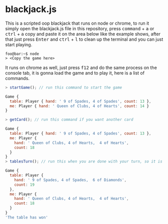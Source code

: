 # blackjack.js

This is a scripted oop blackjack that runs on node or chrome, to run it simply open the blackjack.js 
file in this repository, press <kbd>command</kbd> + <kbd>a</kbd> or <kbd>ctrl</kbd> + <kbd>a</kbd>
copy and paste it on the area below like the example shows, after that just press <kbd>Enter</kbd>
and <kbd>ctrl</kbd> + <kbd>l</kbd> to clean up the terminal and you can just start playing.

```console
foo@bar:~$ node
> <Copy the game here>
```

It runs on chrome as well, just press  <kbd>f12</kbd> and do the same process on the console tab, it is gonna 
load the game and to play it, here is a list of commands.


```js
> startGame(); // run this command to start the game

Game {
  table: Player { hand: ' 9 of Spades, 4 of Spades', count: 13 },
  me: Player { hand: ' Queen of Clubs, 4 of Hearts', count: 14 }
}

> getCard(); // run this command if you want another card

Game {
  table: Player { hand: ' 9 of Spades, 4 of Spades', count: 13 },
  me: Player {
    hand: ' Queen of Clubs, 4 of Hearts,  4 of Hearts',
    count: 18
  }
}
> tablesTurn(); // run this when you are done with your turn, so it is the table's turn

Game {
  table: Player {
    hand: ' 9 of Spades, 4 of Spades,  6 of Diamonds',
    count: 19
  },
  me: Player {
    hand: ' Queen of Clubs, 4 of Hearts,  4 of Hearts',
    count: 18
  }
}
'The table has won'
```
